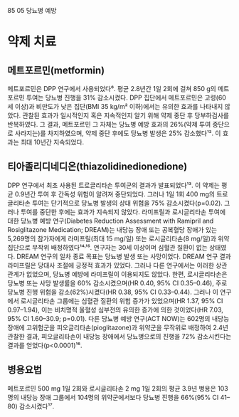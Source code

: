 <PAGE>85
05 당뇨병 예방

# 약제 치료

## 메트포르민(metformin)
메트포르민은 DPP 연구에서 사용되었다⁶. 평균 2.8년간 1일 2회에 걸쳐 850 g의 메트포르민 투여는 당뇨병 진행을 31% 감소시켰다. DPP 집단에서 메트포르민은 고령(60세 이상)과 비만도가 낮은 집단(BMI 35 kg/m² 이하)에서는 유의한 효과를 나타내지 않았다. 관찰된 효과가 일시적인지 혹은 지속적인지 알기 위해 약제 중단 후 당부하검사를 반복하였다. 그 결과, 메트포르민 그 자체는 당뇨병 예방 효과의 26%(약제 투여 중단으로 사라지는)를 차지하였으며, 약제 중단 후에도 당뇨병 발생은 25% 감소했다¹². 이 효과는 최대 10년간 지속되었다.

## 티아졸리디네디온(thiazolidinedionedione)
DPP 연구에서 최초 사용된 트로글리타손 투여군의 결과가 발표되었다¹³. 이 약제는 평균 0.9년간 투여 후 간독성 위험이 알려져 중단되었다. 그러나 1일 1회 400 mg의 트로글리타손 투여는 단기적으로 당뇨병 발생의 상대 위험을 75% 감소시켰다(p=0.02). 그러나 투여를 중단한 후에는 효과가 지속되지 않았다.
라미프릴과 로시글리타손 투여에 대한 당뇨병 예방 연구(Diabetes Reduction Assessment with Ramipril and Rosiglitazone Medication; DREAM)는 내당능 장애 또는 공복혈당 장애가 있는 5,269명의 참가자에게 라미프릴(최대 15 mg/일) 또는 로시글리타손(8 mg/일)과 위약 집단으로 무작위 배정하였다¹⁴˒¹⁵. 연구자는 30세 이상이며 심혈관 질환이 없는 상태였다. DREAM 연구의 일차 종료 목표는 당뇨병 발생 또는 사망이었다. DREAM 연구 결과 라미프릴은 당대사 조절에 긍정적 효과가 있었다. 그러나 다른 연구에서는 이러한 상관관계가 없었으며, 당뇨병 예방에 라미프릴이 이용되지도 않았다. 한편, 로시글리타손은 당뇨병 또는 사망 발생률을 60% 감소시켰으며(HR 0.40, 95% CI 0.35–0.46), 주로 당뇨병 진행 위험을 감소(62%)시켰다(HR 0.38, 95% CI 0.33–0.44). 그러나 이 연구에서 로시글리타손 그룹에는 심혈관 질환의 위험 증가가 있었으며(HR 1.37, 95% CI 0.97–1.94), 이는 비치명적 울혈성 심부전의 유의한 증가에 의한 것이었다(HR 7.03, 95% CI 1.60–30.9; p=0.01).
다른 당뇨병 예방 연구(ACT NOW)는 602명의 내당능 장애에 고위험군을 피오글리타손(pioglitazone)과 위약군을 무작위로 배정하여 2.4년 관찰한 결과, 피오글리타손이 내당능 장애에서 당뇨병으로의 진행을 72% 감소시킨다는 결과를 얻었다(p<0.0001)¹⁶.

## 병용요법
메트포르민 500 mg 1일 2회와 로시글리타손 2 mg 1일 2회의 평균 3.9년 병용은 103명의 내당능 장애 그룹에서 104명의 위약군에서보다 당뇨병 진행을 66%(95% CI 41–80) 감소시켰다¹⁷.